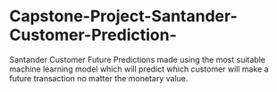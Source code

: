 # Capstone-Project-Santander-Customer-Prediction-
Santander Customer Future Predictions made using the most suitable machine learning model which will predict which customer will make a future transaction no matter the monetary value.

